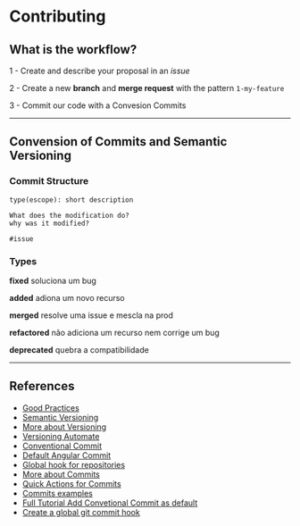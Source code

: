 # Contributing

## What is the workflow?

1 - Create and describe your proposal in an _issue_

2 - Create a new **branch** and **merge request** with the pattern `1-my-feature`

3 - Commit our code with a Convesion Commits

---

## Convension of Commits and Semantic Versioning

### **Commit Structure**

```
type(escope): short description

What does the modification do?
why was it modified?

#issue
```

### **Types**

**fixed** soluciona um bug

**added** adiona um novo recurso

**merged** resolve uma issue e mescla na prod

**refactored** não adiciona um recurso nem corrige um bug

**deprecated** quebra a compatibilidade

---

## References

-   [Good Practices](https://bestpractices.coreinfrastructure.org/pt-BR)
-   [Semantic Versioning](https://semver.org/lang/pt-BR/)
-   [More about Versioning](http://www.modelcvs.org/versioning/)
-   [Versioning Automate](https://bhuwanupadhyay.github.io/2020/04/applying-semantic-versioning-with-git-repository/)
-   [Conventional Commit](https://www.conventionalcommits.org/en/v1.0.0-beta.2/#why-use-conventional-commits)
-   [Default Angular Commit](https://github.com/angular/angular/blob/22b96b9/CONTRIBUTING.md#-commit-message-guidelines)
-   [Global hook for repositories](https://docs.gitlab.com/ce/administration/server_hooks.html#set-a-global-server-hook-for-all-repositories)
-   [More about Commits](https://chris.beams.io/posts/git-commit/)
-   [Quick Actions for Commits](https://docs.gitlab.com/ee/user/project/quick_actions.html)
-   [Commits examples](https://docs.google.com/document/d/1QrDFcIiPjSLDn3EL15IJygNPiHORgU1_OOAqWjiDU5Y/edit#)
-   [Full Tutorial Add Convetional Commit as default](https://prahladyeri.com/blog/2019/06/how-to-enforce-conventional-commit-messages-using-git-hooks.html)
-   [Create a global git commit hook](https://coderwall.com/p/jp7d5q/create-a-global-git-commit-hook)
